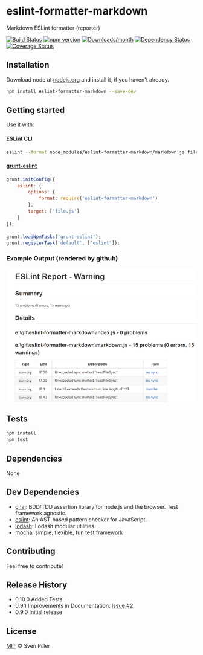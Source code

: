 # eslint-formatter-markdown

Markdown ESLint formatter (reporter)

[![Build Status](https://travis-ci.org/sven-piller/eslint-formatter-markdown.png?branch=master)](https://travis-ci.org/sven-piller/eslint-formatter-markdown)
[![npm version](https://img.shields.io/npm/v/eslint-formatter-markdown.svg)](https://www.npmjs.com/package/eslint-formatter-markdown)
[![Downloads/month](https://img.shields.io/npm/dm/eslint-formatter-markdown.svg)](https://www.npmjs.com/package/eslint-formatter-markdown)
[![Dependency Status](https://david-dm.org/sven-piller/eslint-formatter-markdown.svg)](https://david-dm.org/sven-piller/eslint-formatter-markdown)
[![Coverage Status](https://coveralls.io/repos/github/sven-piller/eslint-formatter-markdown/badge.svg?branch=master)](https://coveralls.io/github/sven-piller/eslint-formatter-markdown?branch=master)

## Installation

Download node at [nodejs.org](http://nodejs.org) and install it, if you haven't already.

```sh
npm install eslint-formatter-markdown --save-dev
```

## Getting started

Use it with:

#### ESLint CLI

```bash
eslint --format node_modules/eslint-formatter-markdown/markdown.js file.js
```

#### [grunt-eslint](https://github.com/sindresorhus/grunt-eslint/)

```js
grunt.initConfig({
	eslint: {
		options: {
			format: require('eslint-formatter-markdown')
		},
		target: ['file.js']
	}
});

grunt.loadNpmTasks('grunt-eslint');
grunt.registerTask('default', ['eslint']);
```

### Example Output (rendered by github)
![Example report](/doc/example_report.png)

## Tests

```sh
npm install
npm test
```

## Dependencies

None

## Dev Dependencies

- [chai](https://github.com/chaijs/chai): BDD/TDD assertion library for node.js and the browser. Test framework agnostic.
- [eslint](https://github.com/eslint/eslint): An AST-based pattern checker for JavaScript.
- [lodash](https://github.com/lodash/lodash): Lodash modular utilities.
- [mocha](https://github.com/mochajs/mocha): simple, flexible, fun test framework

## Contributing

Feel free to contribute!

## Release History

- 0.10.0 Added Tests
- 0.9.1 Improvements in Documentation, [Issue #2](https://github.com/sven-piller/eslint-formatter-markdown/issues/2)
- 0.9.0 Initial release

## License

[MIT](http://opensource.org/licenses/MIT) © Sven Piller
